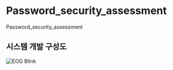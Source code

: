 # Password_security_assessment
Password_security_assessment


## 시스템 개발 구성도
![EOG Blink](./images/EOG.png)
